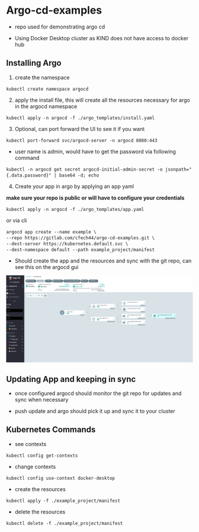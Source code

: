# Argo-cd-examples

- repo used for demonstrating argo cd

- Using Docker Desktop cluster as KIND does not have access to docker hub


## Installing Argo ##

1. create the namespace

```
kubectl create namespace argocd
```

2. apply the install file, this will create all the resources necessary for argo in the argocd namespace

```
kubectl apply -n argocd -f ./argo_templates/install.yaml
```

3. Optional, can port forward the UI to see it if you want

```
kubectl port-forward svc/argocd-server -n argocd 8080:443
```
- user name is admin, would have to get the password via following command

```
kubectl -n argocd get secret argocd-initial-admin-secret -o jsonpath="{.data.password}" | base64 -d; echo
```

4. Create your app in argo by applying an app yaml

**make sure your repo is public or will have to configure your credentials**

```
kubectl apply -n argocd -f ./argo_templates/app.yaml
```

or via cli

```
argocd app create --name example \
--repo https://gitlab.com/cfech44/argo-cd-examples.git \
--dest-server https://kubernetes.default.svc \
--dest-namespace default --path example_project/manifest
```

- Should create the app and the resources and sync with the git repo, can see this on the argocd gui

![argocd](./argocdgui.png)

## Updating App and keeping in sync ##
- once configured argocd should monitor the git repo for updates and sync when necessary

- push update and argo should pick it up and sync it to your cluster


## Kubernetes Commands ##
- see contexts
```
kubectl config get-contexts
```


- change contexts

```
kubectl config use-context docker-desktop
```

- create the resources

```
kubectl apply -f ./example_project/manifest 
```

- delete the resources

```
kubectl delete -f ./example_project/manifest 
```

